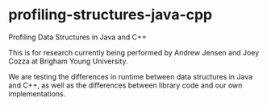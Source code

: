 profiling-structures-java-cpp
=============================

Profiling Data Structures in Java and C++

This is for research currently being performed by Andrew Jensen and Joey Cozza at Brigham Young University.

We are testing the differences in runtime between data structures in Java and C++,
as well as the differences between library code and our own implementations.
